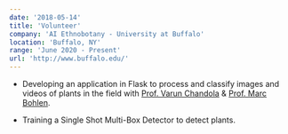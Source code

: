 ```yaml
---
date: '2018-05-14'
title: 'Volunteer'
company: 'AI Ethnobotany - University at Buffalo'
location: 'Buffalo, NY'
range: 'June 2020 - Present'
url: 'http://www.buffalo.edu/'
---
```


- Developing an application in Flask to process and classify images and videos of plants in the field with [Prof. Varun Chandola](https://cse.buffalo.edu/~chandola/) & [Prof. Marc Bohlen](https://arts-sciences.buffalo.edu/art/faculty/directory/bohlen-marc.html).

- Training a Single Shot Multi-Box Detector to detect plants.
